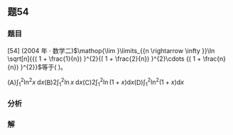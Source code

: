 ## 题54
### 题目
[54] (2004 年 · 数学二)$\mathop{\lim }\limits_{{n \rightarrow  \infty }}\ln \sqrt[n]{{( 1 + \frac{1}{n}) }^{2}{( 1 + \frac{2}{n}) }^{2}\cdots {( 1 + \frac{n}{n}) }^{2}}$等于(   )。

(A)${\int }_{1}^{2}{\ln }^{2}x\mathrm{\;d}x$(B)$2{\int }_{1}^{2}\ln x\mathrm{\;d}x$(C)$2{\int }_{1}^{2}\ln ( {1 + x}) \mathrm{d}x$(D)${\int }_{1}^{2}{\ln }^{2}( {1 + x}) \mathrm{d}x$
### 分析

### 解